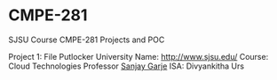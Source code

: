 # CMPE-281
SJSU Course CMPE-281 Projects and POC

Project 1: File Putlocker
University Name: http://www.sjsu.edu/ 
Course: Cloud Technologies
Professor [Sanjay Garje](https://www.linkedin.com/in/sanjaygarje/)
ISA: Divyankitha Urs
